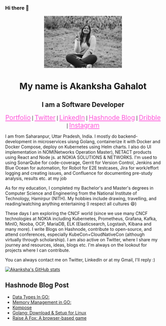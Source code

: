 ### Hi there 👋

<!--
**enraiha0307/enraiha0307** is a ✨ _special_ ✨ repository because its `README.md` (this file) appears on your GitHub profile.

Here are some ideas to get you started:

- 🔭 I’m currently working on ...
- 🌱 I’m currently learning ...
- 👯 I’m looking to collaborate on ...
- 🤔 I’m looking for help with ...
- 💬 Ask me about ...
- 📫 How to reach me: ...
- 😄 Pronouns: ...
- ⚡ Fun fact:
-->


<!-- ![11](https://user-images.githubusercontent.com/26249973/109674672-1ce84c80-7b9d-11eb-865b-7ccafa06e87f.png) -->
<div align="center">
<img src="./imgs/hero6000989kb.jpeg" style="width:50%;">

<h1>My name is Akanksha Gahalot</h1>
<h2> I am a Software Developer</h2>


<a href="https://enraiha0307.github.io/Akanksha-Gahalot/" style="color:#FF58DA; font-size:1.3rem;">Portfolio</a> |
<a href="https://twitter.com/AkankshaGahalot" style="color:#FF58DA; font-size:1.3rem;">Twitter</a> |
<a href="https://www.linkedin.com/in/akanksha-gahalot-0307/" style="color:#FF58DA; font-size:1.3rem;">LinkedIn</a> |
<a href="https://akku.hashnode.dev/" style="color:#FF58DA; font-size:1.3rem;">Hashnode Blog</a> |
<a href="https://dribbble.com/Akku_0307" style="color:#FF58DA; font-size:1.3rem;">Dribble</a> |
<a href="https://www.instagram.com/akku_0307/" style="color:#FF58DA; font-size:1.3rem;">Instagram</a>




<div align="left">

<p>I am from Saharanpur, Uttar Pradesh, India. I mostly do backend-development in microservices uisng Golang, containerize it with Docker and Docker Compose, deploy on Kubernetes using Helm charts. I also do UI implementation in NOM(Networks Operation Master), NETACT products using React and Node js. at NOKIA SOLUTIONS & NETWORKS.
I'm used to using SonarQube for code-coverage, Gerrit for Version Control, Jenkins and Blue Ocean for automation, for Robot for E2E testcases, Jira for work/effort logging and creating issues, and Confluence for documenting pre-study analysis, results etc. at my job</p>
  
<p>As for my education, I completed my Bachelor's and Master's degrees in Computer Science and Engineering from the National Institute of Technology, Hamirpur (NITH). My hobbies include drawing, travelling, and reading/watching anything entertaining (I respect all cultures 😄) </p>
  
<p>These days I am exploring the CNCF world (since we use many CNCF technologies at NOKIA including Kubernetes, Prometheus, Grafana, Kafka, MinIO, Nooba, OCP, MariaDB, ELK (Elasticsearch, Logstash, Kibana and many more). I write Blogs on Hashnode, contribute to open-source, and attend conferences, especially KubeCon+CloudNativeCon (although virtually through scholarship). I am also active on Twitter, where I share my journey and resources, ideas, blogs etc. I'm always on the lookout for projects where I can contribute.<p>
  
<p>  You can always contact me on Twitter, LinkedIn or at my Gmail, I'll reply :)</p>
  </div>
</div>

[![Akanksha's GitHub stats](https://github-readme-stats.vercel.app/api?username=enraiha0307&show_icons=true&title_color=BCB6FF&bg_color=0D1117&text_color=F1F5F2&icon_color=BCB6FF)](https://github.com/anuraghazra/github-readme-stats)

## Hashnode Blog Post
<!-- HASHNODE:START -->
- [Data Types In GO:](https://akku.hashnode.dev/data-types-in-go)
- [Memory Management in GO:](https://akku.hashnode.dev/memory-management-in-go)
- [Kompose](https://akku.hashnode.dev/kompose)
- [Golang: Download &amp; Setup for Linux](https://akku.hashnode.dev/golang-download-setup-for-linux)
- [Raise A Fox: A browser-based game](https://akku.hashnode.dev/raise-a-fox-a-browser-based-game)
<!-- HASHNODE:END -->








